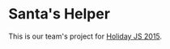 Santa's Helper
==============

This is our team's project for [Holiday JS 2015](http://holidayjs.com).
